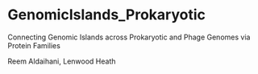 # GenomicIslands_Prokaryotic

Connecting Genomic Islands across Prokaryotic and Phage Genomes via Protein Families

Reem Aldaihani, Lenwood Heath
